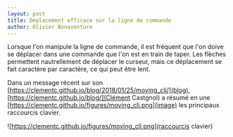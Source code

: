 ```yaml
---
layout: post
title: Déplacement efficace sur la ligne de commande
author: Olivier Bonaventure
---
```


Lorsque l'on manipule la ligne de commande, il est fréquent que l'on doive se déplacer dans une commande
que l'on est en train de taper. Les flèches permettent nautrellement de déplacer le curseur, mais ce déplacement 
se fait caractère par caractère, ce qui peut être lent.

Dans un message récent sur son [https://clementc.github.io/blog/2018/01/25/moving_cli/](blog), 
[https://clementc.github.io/blog/](Clément Castgnol) a résumé en une [https://clementc.github.io/figures/moving_cli.png](image) 
les principaux raccourcis clavier.

![https://clementc.github.io/figures/moving_cli.png](raccourcis clavier)
